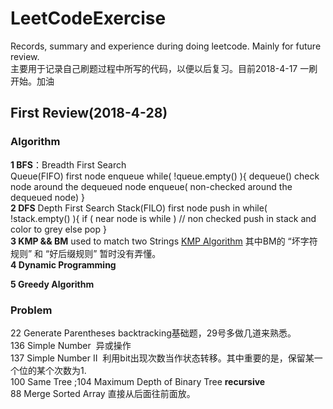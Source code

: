 # LeetCodeExercise
Records, summary and experience during doing leetcode. Mainly for future review.  
主要用于记录自己刷题过程中所写的代码，以便以后复习。目前2018-4-17 一刷开始。加油
## First Review(2018-4-28)
### Algorithm
**1 BFS**：Breadth First Search  
Queue(FIFO)
first node enqueue
while( !queue.empty() ){
  dequeue()
  check node around the dequeued node
  enqueue( non-checked around the dequeued node)
}  
**2 DFS** Depth First Search
Stack(FILO)
first node push in
while( !stack.empty() ){
  if ( near node is while ) // non checked
    push in stack and color to grey
  else
    pop 
}  
**3 KMP && BM** used to match two Strings
[KMP Algorithm](https://blog.csdn.net/qq_33583069/article/details/51922494) 
其中BM的 “坏字符规则” 和 “好后缀规则” 暂时没有弄懂。  
**4 Dynamic Programming**

  
**5 Greedy Algorithm**

### Problem
22 Generate Parentheses  backtracking基础题，29号多做几道来熟悉。  
136 Simple Number  异或操作  
137 Simple Number II  利用bit出现次数当作状态转移。其中重要的是，保留某一个位的某个次数为1.  
100 Same Tree ;104 Maximum Depth of Binary Tree **recursive**  
88 Merge Sorted Array 直接从后面往前面放。
